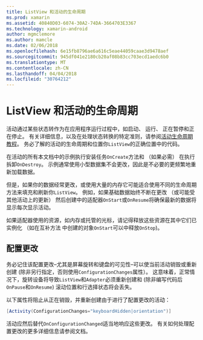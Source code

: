 ```yaml
---
title: ListView 和活动的生命周期
ms.prod: xamarin
ms.assetid: 40840D03-6074-30A2-74DA-3664703E3367
ms.technology: xamarin-android
author: mgmclemore
ms.author: mamcle
ms.date: 02/06/2018
ms.openlocfilehash: 6e15fb8796ae6a616c5eae44059caae3d9478aef
ms.sourcegitcommit: 945df041e2180cb20af08b83cc703ecd1aedc6b0
ms.translationtype: MT
ms.contentlocale: zh-CN
ms.lasthandoff: 04/04/2018
ms.locfileid: "30764212"
---
```

# <a name="listview-and-the-activity-lifecycle"></a>ListView 和活动的生命周期

活动通过某些状态转作为在应用程序运行过程中，如启动、 运行、 正在暂停和正在停止。 有关详细信息，以及在处理状态转换的特定准则，请参阅[活动生命周期教程](~/android/app-fundamentals/activity-lifecycle/index.md)。
务必了解的活动的生命周期和位置你`ListView`的正确位置中的代码。

在活动的所有本文档中的示例执行安装任务`OnCreate`方法和 （如果必需） 在执行拆卸`OnDestroy`。 示例通常使用小型数据集不会更改，因此是不必要的更频繁地重新加载数据。

但是，如果你的数据经常更改，或使用大量的内存它可能适合使用不同的生命周期方法来填充和刷新你`ListView`。 例如，如果基础数据始终不断在更改 （或可能受其他活动上的更新） 然后创建中的适配器`OnStart`或`OnResume`将确保最新的数据将显示每次显示活动。

如果适配器使用的资源，如内存或托管的光标，请记得释放这些资源在其中它们已实例化 （如在互补方法 中创建的对象`OnStart`可以中释放`OnStop`)。


## <a name="configuration-changes"></a>配置更改

务必记住该配置更改&ndash;尤其是屏幕旋转和键盘的可见性&ndash;可以使当前活动销毁或重新创建 (除非另行指定，否则使用`ConfigurationChanges`属性）。 这意味着，正常情况下，旋转设备将导致`ListView`和`Adapter`必须重新创建和 (除非编写代码后`OnPause`和`OnResume`) 滚动位置和行选择状态将会丢失。

以下属性将阻止从正在销毁，并重新创建由于进行了配置更改的活动：

```csharp
[Activity(ConfigurationChanges="keyboardHidden|orientation")]
```

活动应然后替代`OnConfigurationChanged`适当地响应这些更改。 有关如何处理配置更改的更多详细信息请参阅文档。


